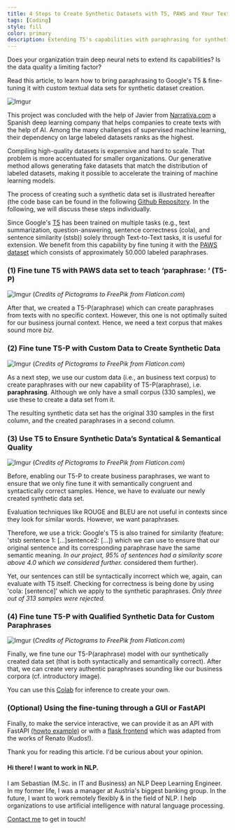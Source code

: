 ```yaml
---
title: 4 Steps to Create Synthetic Datasets with T5, PAWS and Your Text Corpus
tags: [Coding]
style: fill
color: primary
description: Extending T5's capabilities with paraphrasing for synthetic dataset creation.
---
```


Does your organization train deep neural nets to extend its capabilities? Is the data quality a limiting factor? 

Read this article, to learn how to bring paraphrasing to Google's T5 & fine- tuning it with custom textual data sets for synthetic dataset creation.

![Imgur](https://i.imgur.com/Y6awmWp.gif)

This project was concluded with the help of Javier from [Narrativa.com](http://ww.narrativa.com) a Spanish deep learning company that helps companies to create texts with the help of AI. Among the many challenges of supervised machine learning, their dependency on large labeled datasets ranks as the highest. 

Compiling high-quality datasets is expensive and hard to scale. That problem is more accentuated for smaller organizations. Our generative method allows generating fake datasets that match the distribution of labeled datasets, making it possible to accelerate the training of machine learning models. 

The process of creating such a synthetic data set is illustrated hereafter (the code base can be found in the following [Github Repository](https://github.com/seduerr91/synthetic_pub). In the following, we will discuss these steps individually.

Since Google's [T5](https://ai.googleblog.com/2020/02/exploring-transfer-learning-with-t5.html) has been trained on multiple tasks (e.g., text summarization, question-answering, sentence correctness (cola), and sentence similarity (stsb)) solely through Text-to-Text tasks, it is useful for extension. We benefit from this capability by fine tuning it with the [PAWS dataset](https://github.com/google-research-datasets/paws) which consists of approximately 50.000 labeled paraphrases. 

### (1) Fine tune T5 with PAWS data set to teach ‘paraphrase: ‘ (T5-P)

![Imgur](https://i.imgur.com/JVG4DbO.jpg)
(_Credits of Pictograms to FreePik from Flaticon.com_)

After that, we created a T5-P(araphrase) which can create paraphrases from texts with no specific context. However, this one is not optimally suited for our business journal context. Hence, we need a text corpus that makes sound more _biz_.

### (2) Fine tune T5-P with Custom Data to Create Synthetic Data

![Imgur](https://i.imgur.com/5j4jWwP.jpg)
(_Credits of Pictograms to FreePik from Flaticon.com_)

As a next step, we use our custom data (i.e., an business text corpus) to create paraphrases with our new capability of T5-P(araphrase), i.e. __paraphrasing__. Although we only have a small corpus (330 samples), we use these to create a data set from it. 

The resulting synthetic data set has the original 330 samples in the first column, and the created paraphrases in a second column. 

### (3) Use T5 to Ensure Synthetic Data’s Syntatical & Semantical Quality

![Imgur](https://i.imgur.com/SiEby3I.jpg)
(_Credits of Pictograms to FreePik from Flaticon.com_)

Before, enabling our T5-P to create business paraphrases, we want to ensure that we only fine tune it with semantically congruent and syntactically correct samples. Hence, we have to evaluate our newly created synthetic data set. 

Evaluation techniques like ROUGE and BLEU are not useful in contexts since they look for similar words. However, we want paraphrases. 

Therefore, we use a trick: Google's T5 is also trained for similarity (feature: 'stsb sentence 1: [...]sentence2: [...]) which we can use to ensure that our original sentence and its corresponding paraphrase have the same semantic meaning. _In our project, 95% of sentences had a similarity score above 4.0 which we considered further._ considered them further). 

Yet, our sentences can still be syntactically incorrect which we, again, can evaluate with T5 itself. Checking for correctness is being done by using 'cola: [sentence]' which we apply to the synthetic paraphrases. _Only three out of 313 samples were rejected._ 

### (4) Fine tune T5-P with Qualified Synthetic Data for Custom Paraphrases

![Imgur](https://i.imgur.com/9526sFI.jpg)
(_Credits of Pictograms to FreePik from Flaticon.com_)

Finally, we fine tune our T5-P(araphrase) model with our synthetically created data set (that is both syntactically and semantically correct). After that, we can create very authentic paraphrases sounding like our business corpora (cf. introductory image). 

You can use this [Colab](https://github.com/seduerr91/pawraphrase_public/blob/master/t5_pawraphrase_inference.ipynb) for inference to create your own.


### (Optional) Using the fine-tuning through a GUI or FastAPI

Finally, to make the service interactive, we can provide it as an API with FastAPI [(howto example)](https://seduerr91.github.io/blog/ilm-fastapi) or with a [flask frontend](https://github.com/renatoviolin/T5-paraphrase-generation) which was adapted from the works of Renato (Kudos!).

Thank you for reading this article. I'd be curious about your opinion.

#### Hi there! I want to work in NLP.

I am Sebastian (M.Sc. in IT and Business) an NLP Deep Learning Engineer. In my former life, I was a manager at Austria's biggest banking group. In the future, I want to work remotely flexibly & in the field of NLP. I help organizations to use artificial intelligence with natural language processing.

[Contact me](https://www.linkedin.com/in/sebastianduerr/) to get in touch!